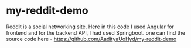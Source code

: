# my-reddit-demo
Reddit is a social networking site. Here in this code I used Angular for frontend and for the backend API, I had used Springboot. one can find the source code here - https://github.com/AadityaUoHyd/my-reddit-demo
